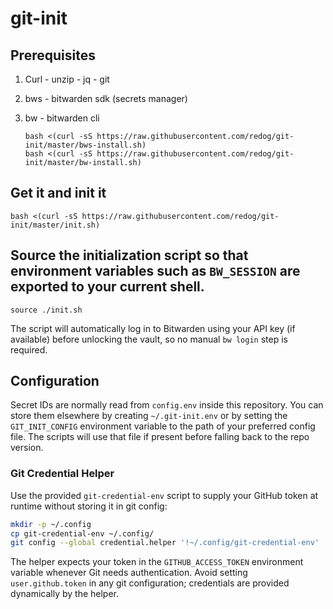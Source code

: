 git-init
========

## Prerequisites
  1. Curl - unzip - jq - git
  
  1. bws - bitwarden sdk (secrets manager)
  
  1. bw - bitwarden cli
    
     ```
     bash <(curl -sS https://raw.githubusercontent.com/redog/git-init/master/bws-install.sh)
     bash <(curl -sS https://raw.githubusercontent.com/redog/git-init/master/bw-install.sh)
     ```
     

## Get it and init it

```
bash <(curl -sS https://raw.githubusercontent.com/redog/git-init/master/init.sh)
```

## Source the initialization script so that environment variables such as `BW_SESSION` are exported to your current shell.

```
source ./init.sh
```

The script will automatically log in to Bitwarden using your API key (if available) before unlocking the vault, so no manual `bw login` step is required.

## Configuration

Secret IDs are normally read from `config.env` inside this repository. You can
store them elsewhere by creating `~/.git-init.env` or by setting the
`GIT_INIT_CONFIG` environment variable to the path of your preferred config
file. The scripts will use that file if present before falling back to the repo
version.
 
### Git Credential Helper

Use the provided `git-credential-env` script to supply your GitHub token at runtime
without storing it in git config:

```bash
mkdir -p ~/.config
cp git-credential-env ~/.config/
git config --global credential.helper '!~/.config/git-credential-env'
```
The helper expects your token in the `GITHUB_ACCESS_TOKEN` environment variable
whenever Git needs authentication. Avoid setting `user.github.token` in any git
configuration; credentials are provided dynamically by the helper.
